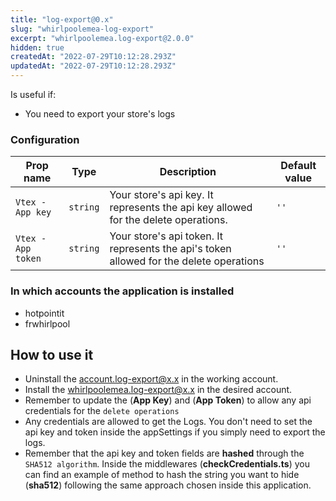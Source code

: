 ```yaml
---
title: "log-export@0.x"
slug: "whirlpoolemea-log-export"
excerpt: "whirlpoolemea.log-export@2.0.0"
hidden: true
createdAt: "2022-07-29T10:12:28.293Z"
updatedAt: "2022-07-29T10:12:28.293Z"
---
```

Is useful if:
- You need to export your store's logs

### Configuration

| Prop name                     | Type                                                      | Description| Default value |
| ----------------------------- | --------------------------------------------------------- |--------------------------------------------------------------------------------------------------------------------------------------------------------------------------------------------------------------------------------------------------------------------------------------- | ------------- |
| `Vtex - App key`                  | `string`       | Your store's api key. It represents the api key allowed for the delete operations.                                      | `''`        |
| `Vtex - App token`             | `string`       | Your store's api token. It represents the api's token allowed for the delete operations                  | `''`        |


### In which accounts the application is installed

- hotpointit
- frwhirlpool


## How to use it

- Uninstall the account.log-export@x.x in the working account.
- Install the whirlpoolemea.log-export@x.x in the desired account.
- Remember to update the (<b>App Key</b>) and (<b>App Token</b>) to allow any api credentials for the `delete operations`
- Any credentials are allowed to get the Logs. You don't need to set the api key and token inside the appSettings if you simply need to export the logs.
- Remember that the api key and token fields are <b>hashed</b> through the `SHA512 algorithm`. Inside the middlewares (<b>checkCredentials.ts</b>) you can find an example of method to hash the string you want to hide (<b>sha512</b>) following the same approach chosen inside this application.